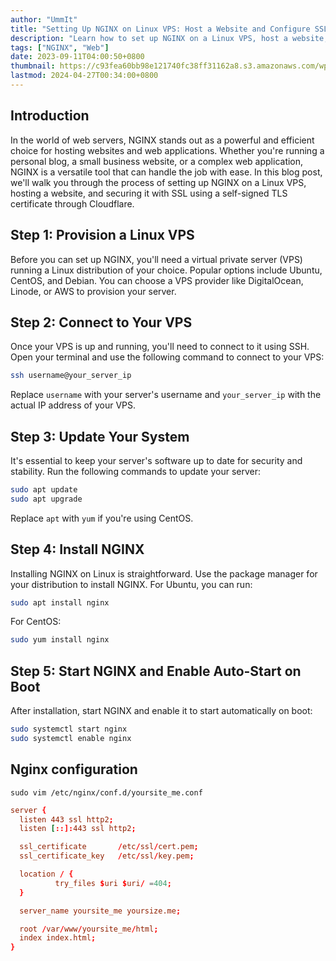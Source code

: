```yaml
---
author: "UmmIt"
title: "Setting Up NGINX on Linux VPS: Host a Website and Configure SSL with Self-Signed TLS (Cloudflare)"
description: "Learn how to set up NGINX on a Linux VPS, host a website, and secure it with SSL using a self-signed TLS certificate through Cloudflare. Follow our step-by-step guide to ensure your website is up and running securely."
tags: ["NGINX", "Web"]
date: 2023-09-11T04:00:50+0800
thumbnail: https://c93fea60bb98e121740fc38ff31162a8.s3.amazonaws.com/wp-content/uploads/2016/04/nginx.png
lastmod: 2024-04-27T00:34:00+0800
---
```


## Introduction

In the world of web servers, NGINX stands out as a powerful and efficient choice for hosting websites and web applications. Whether you're running a personal blog, a small business website, or a complex web application, NGINX is a versatile tool that can handle the job with ease. In this blog post, we'll walk you through the process of setting up NGINX on a Linux VPS, hosting a website, and securing it with SSL using a self-signed TLS certificate through Cloudflare.

## Step 1: Provision a Linux VPS

Before you can set up NGINX, you'll need a virtual private server (VPS) running a Linux distribution of your choice. Popular options include Ubuntu, CentOS, and Debian. You can choose a VPS provider like DigitalOcean, Linode, or AWS to provision your server.

## Step 2: Connect to Your VPS

Once your VPS is up and running, you'll need to connect to it using SSH. Open your terminal and use the following command to connect to your VPS:

```bash
ssh username@your_server_ip
```

Replace `username` with your server's username and `your_server_ip` with the actual IP address of your VPS.

## Step 3: Update Your System

It's essential to keep your server's software up to date for security and stability. Run the following commands to update your server:

```bash
sudo apt update
sudo apt upgrade
```

Replace `apt` with `yum` if you're using CentOS.

## Step 4: Install NGINX

Installing NGINX on Linux is straightforward. Use the package manager for your distribution to install NGINX. For Ubuntu, you can run:

```bash
sudo apt install nginx
```

For CentOS:

```bash
sudo yum install nginx
```

## Step 5: Start NGINX and Enable Auto-Start on Boot

After installation, start NGINX and enable it to start automatically on boot:

```bash
sudo systemctl start nginx
sudo systemctl enable nginx
```

## Nginx configuration

```shell
sudo vim /etc/nginx/conf.d/yoursite_me.conf
```

```conf
server {
  listen 443 ssl http2;
  listen [::]:443 ssl http2;

  ssl_certificate       /etc/ssl/cert.pem;
  ssl_certificate_key   /etc/ssl/key.pem;

  location / {
          try_files $uri $uri/ =404;
  }

  server_name yoursite_me yoursize.me;

  root /var/www/yoursite_me/html;
  index index.html;
}

```
